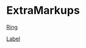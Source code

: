 # ExtraMarkups

[Ring](https://github.com/chir-set/ExtraMarkups/tree/main/Ring/)

[Label](https://github.com/chir-set/ExtraMarkups/tree/main/Label/)



